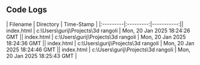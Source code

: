 ## Code Logs

| Filename | Directory | Time-Stamp |
|:---------|:---------:|-----------:|| index.html | c:\Users\gurij\Projects\3d rangoli | Mon, 20 Jan 2025 18:24:26 GMT || index.html | c:\Users\gurij\Projects\3d rangoli | Mon, 20 Jan 2025 18:24:36 GMT || index.html | c:\Users\gurij\Projects\3d rangoli | Mon, 20 Jan 2025 18:24:46 GMT || index.html | c:\Users\gurij\Projects\3d rangoli | Mon, 20 Jan 2025 18:25:43 GMT |